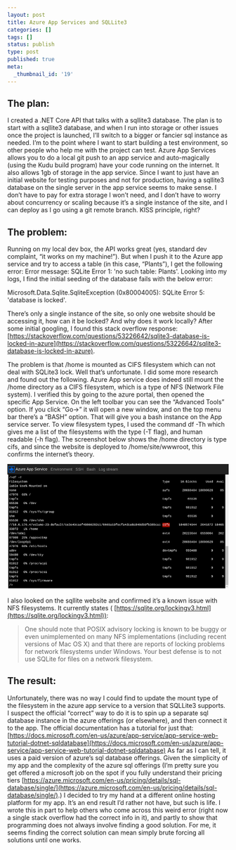 ```yaml
---
layout: post
title: Azure App Services and SQLLite3
categories: []
tags: []
status: publish
type: post
published: true
meta:
  _thumbnail_id: '19'
---
```


## The plan:


I created a .NET Core API that talks with a sqllite3 database. The plan is to start with a sqllite3 database, and when I run into storage or other issues once the project is launched, I’ll switch to a bigger or fancier sql instance as needed. I’m to the point where I want to start building a test environment, so other people who help me with the project can test. Azure App Services allows you to do a local git push to an app service and auto-magically (using the Kudu build program) have your code running on the internet. It also allows 1gb of storage in the app service. Since I want to just have an initial website for testing purposes and not for production, having a sqllite3 database on the single server in the app service seems to make sense. I don’t have to pay for extra storage I won’t need, and I don’t have to worry about concurrency or scaling because it’s a single instance of the site, and I can deploy as I go using a git remote branch. KISS principle, right?

## The problem:


Running on my local dev box, the API works great (yes, standard dev complaint, “it works on my machine!”). But when I push it to the Azure app service and try to access a table (in this case, “Plants”), I get the following error:  Error message: SQLite Error 1: 'no such table: Plants'.     Looking into my logs, I find the initial seeding of the database fails with the below error:

Microsoft.Data.Sqlite.SqliteException (0x80004005): SQLite Error 5: 'database is locked'.

There’s only a single instance of the site, so only one website should be accessing it, how can it be locked? And why does it work locally? After some initial googling, I found this stack overflow response: 
[https://stackoverflow.com/questions/53226642/sqlite3-database-is-locked-in-azure](https://stackoverflow.com/questions/53226642/sqlite3-database-is-locked-in-azure).

The problem is that /home is mounted as CIFS filesystem which can not deal with SQLite3 lock.  Well that’s unfortunate. I did some more research and found out the following. Azure App service does indeed still mount the /home directory as a CIFS filesystem, which is a type of NFS (Network File system). I verified this by going to the azure portal, then opened the specific App Service. On the left toolbar you can see the “Advanced Tools” option. If you click “Go->” it will open a new window, and on the top menu bar there’s a “BASH” option. That will give you a bash instance on the App service server. To view filesystem types, I used the command df -Th which gives me a list of the filesystems with the type (-T flag), and human readable (-h flag). The screenshot below shows the /home directory is type cifs, and since the website is deployed to /home/site/wwwroot, this confirms the internet’s theory.









![azureAppServiceScreenshot.png](/squarespace_images/azureAppServiceScreenshot.png)
  


  















I also looked on the sqllite website and confirmed it’s a known issue with NFS filesystems. It currently states (
[https://sqlite.org/lockingv3.html](https://sqlite.org/lockingv3.html)):

>One should note that POSIX advisory locking is known to be buggy or even unimplemented on many NFS implementations (including recent versions of Mac OS X) and that there are reports of locking problems for network filesystems under Windows. Your best defense is to not use SQLite for files on a network filesystem.


## The result:


Unfortunately, there was no way I could find to update the mount type of the filesystem in the azure app service to a version that SQLLite3 supports. I suspect the official “correct” way to do it is to spin up a separate sql database instance in the azure offerings (or elsewhere), and then connect it to the app. The official documentation has a tutorial for just that: 
[https://docs.microsoft.com/en-us/azure/app-service/app-service-web-tutorial-dotnet-sqldatabase](https://docs.microsoft.com/en-us/azure/app-service/app-service-web-tutorial-dotnet-sqldatabase)  As far as I can tell, it uses a paid version of azure’s sql database offerings. Given the simplicity of my app and the complexity of the azure sql offerings (I’m pretty sure you get offered a microsoft job on the spot if you fully understand their pricing tiers 
[https://azure.microsoft.com/en-us/pricing/details/sql-database/single/](https://azure.microsoft.com/en-us/pricing/details/sql-database/single/).) I decided to try my hand at a different online hosting platform for my app.  It’s an end result I’d rather not have, but such is life. I wrote this in part to help others who come across this weird error (right now a single stack overflow had the correct info in it), and partly to show that programming does not always involve finding a good solution. For me, it seems finding the correct solution can mean simply brute forcing all solutions until one works.
